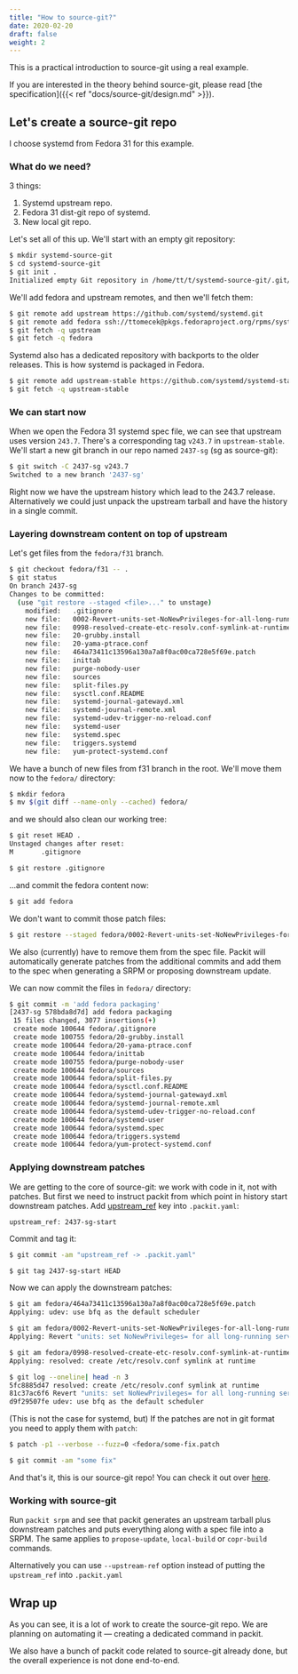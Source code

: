 ```yaml
---
title: "How to source-git?"
date: 2020-02-20
draft: false
weight: 2
---
```



This is a practical introduction to source-git using a real example.

If you are interested in the theory behind source-git, please read [the
specification]({{< ref "docs/source-git/design.md" >}}).


## Let's create a source-git repo

I choose systemd from Fedora 31 for this example.


### What do we need?

3 things:

1. Systemd upstream repo.
2. Fedora 31 dist-git repo of systemd.
3. New local git repo.

Let's set all of this up. We'll start with an empty git repository:

```bash
$ mkdir systemd-source-git
$ cd systemd-source-git
$ git init .
Initialized empty Git repository in /home/tt/t/systemd-source-git/.git/
```

We'll add fedora and upstream remotes, and then we'll fetch them:

```bash
$ git remote add upstream https://github.com/systemd/systemd.git
$ git remote add fedora ssh://ttomecek@pkgs.fedoraproject.org/rpms/systemd.git
$ git fetch -q upstream
$ git fetch -q fedora
```

Systemd also has a dedicated repository with backports to the older releases.
This is how systemd is packaged in Fedora.

```bash
$ git remote add upstream-stable https://github.com/systemd/systemd-stable.git
$ git fetch -q upstream-stable
```

### We can start now

When we open the Fedora 31 systemd spec file, we can see that upstream uses
version `243.7`. There's a corresponding tag `v243.7` in `upstream-stable`.
We'll start a new git branch in our repo named `2437-sg` (sg as source-git):

```bash
$ git switch -C 2437-sg v243.7
Switched to a new branch '2437-sg'
```

Right now we have the upstream history which lead to the 243.7 release.
Alternatively we could just unpack the upstream tarball and have the history in
a single commit.

### Layering downstream content on top of upstream

Let's get files from the `fedora/f31` branch.

```bash
$ git checkout fedora/f31 -- .
$ git status
On branch 2437-sg
Changes to be committed:
  (use "git restore --staged <file>..." to unstage)
	modified:   .gitignore
	new file:   0002-Revert-units-set-NoNewPrivileges-for-all-long-runnin.patch
	new file:   0998-resolved-create-etc-resolv.conf-symlink-at-runtime.patch
	new file:   20-grubby.install
	new file:   20-yama-ptrace.conf
	new file:   464a73411c13596a130a7a8f0ac00ca728e5f69e.patch
	new file:   inittab
	new file:   purge-nobody-user
	new file:   sources
	new file:   split-files.py
	new file:   sysctl.conf.README
	new file:   systemd-journal-gatewayd.xml
	new file:   systemd-journal-remote.xml
	new file:   systemd-udev-trigger-no-reload.conf
	new file:   systemd-user
	new file:   systemd.spec
	new file:   triggers.systemd
	new file:   yum-protect-systemd.conf
```

We have a bunch of new files from f31 branch in the root.
We'll move them now to the `fedora/` directory:

```bash
$ mkdir fedora
$ mv $(git diff --name-only --cached) fedora/
```

and we should also clean our working tree:

```bash
$ git reset HEAD .
Unstaged changes after reset:
M       .gitignore

$ git restore .gitignore
```

...and commit the fedora content now:

```bash
$ git add fedora
```

We don't want to commit those patch files:
```bash
$ git restore --staged fedora/0002-Revert-units-set-NoNewPrivileges-for-all-long-runnin.patch fedora/0998-resolved-create-etc-resolv.conf-symlink-at-runtime.patch fedora/464a73411c13596a130a7a8f0ac00ca728e5f69e.patch
```

We also (currently) have to remove them from the spec file.
Packit will automatically generate patches from the additional commits and
add them to the spec when generating a SRPM or proposing downstream update.

We can now commit the files in `fedora/` directory:
```bash
$ git commit -m 'add fedora packaging'
[2437-sg 578bda8d7d] add fedora packaging
 15 files changed, 3077 insertions(+)
 create mode 100644 fedora/.gitignore
 create mode 100755 fedora/20-grubby.install
 create mode 100644 fedora/20-yama-ptrace.conf
 create mode 100644 fedora/inittab
 create mode 100755 fedora/purge-nobody-user
 create mode 100644 fedora/sources
 create mode 100644 fedora/split-files.py
 create mode 100644 fedora/sysctl.conf.README
 create mode 100644 fedora/systemd-journal-gatewayd.xml
 create mode 100644 fedora/systemd-journal-remote.xml
 create mode 100644 fedora/systemd-udev-trigger-no-reload.conf
 create mode 100644 fedora/systemd-user
 create mode 100644 fedora/systemd.spec
 create mode 100644 fedora/triggers.systemd
 create mode 100644 fedora/yum-protect-systemd.conf
```


### Applying downstream patches
We are getting to the core of source-git: we work with code in it, not with
patches. But first we need to instruct packit from which point in history start
downstream patches.
Add [upstream_ref](https://packit.dev/docs/configuration/#upstream-ref)
key into `.packit.yaml`:

```
upstream_ref: 2437-sg-start
```

Commit and tag it:

```bash
$ git commit -am "upstream_ref -> .packit.yaml"

$ git tag 2437-sg-start HEAD
```

Now we can apply the downstream patches:

```bash
$ git am fedora/464a73411c13596a130a7a8f0ac00ca728e5f69e.patch
Applying: udev: use bfq as the default scheduler

$ git am fedora/0002-Revert-units-set-NoNewPrivileges-for-all-long-runnin.patch
Applying: Revert "units: set NoNewPrivileges= for all long-running services"

$ git am fedora/0998-resolved-create-etc-resolv.conf-symlink-at-runtime.patch
Applying: resolved: create /etc/resolv.conf symlink at runtime

$ git log --oneline| head -n 3
5fc8885d47 resolved: create /etc/resolv.conf symlink at runtime
81c37ac6f6 Revert "units: set NoNewPrivileges= for all long-running services"
d9f29507fe udev: use bfq as the default scheduler
```

(This is not the case for systemd, but)
If the patches are not in git format you need to apply them with `patch`:
```bash
$ patch -p1 --verbose --fuzz=0 <fedora/some-fix.patch

$ git commit -am "some fix"
```

And that's it, this is our source-git repo! You can check it out over
[here](https://github.com/packit-service/systemd-source-git).

### Working with source-git

Run `packit srpm` and see that packit generates an upstream tarball plus
downstream patches and puts everything along with a spec file into a SRPM.
The same applies to `propose-update`, `local-build` or `copr-build` commands.

Alternatively you can use `--upstream-ref` option instead of putting
the `upstream_ref` into `.packit.yaml`


## Wrap up
As you can see, it is a lot of work to create the source-git repo. We are
planning on automating it — creating a dedicated command in packit.

We also have a bunch of packit code related to source-git already done, but the
overall experience is not done end-to-end.
